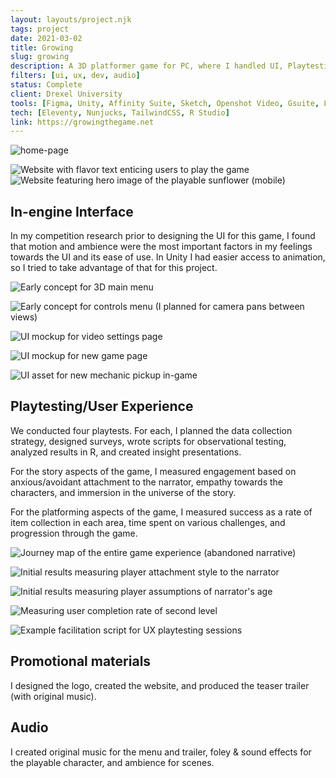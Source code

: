 ```yaml
---
layout: layouts/project.njk
tags: project
date: 2021-03-02
title: Growing
slug: growing
description: A 3D platformer game for PC, where I handled UI, Playtesting research & insights, Sound effects, and branding assets. Built in Unity. Senior Project.
filters: [ui, ux, dev, audio]
status: Complete
client: Drexel University
tools: [Figma, Unity, Affinity Suite, Sketch, Openshot Video, Gsuite, Logic Pro X]
tech: [Eleventy, Nunjucks, TailwindCSS, R Studio]
link: https://growingthegame.net
---
```


![home-page]({{site.projectImgURL}}/growing/laptop/home-page@2x.png)

<div class="flex justify-around flex-wrap">
    <img src="{{site.projectImgURL}}/growing/mobile/home-jump@2x.png" alt="Website with flavor text enticing users to play the game" class="m-4">
    <img src="{{site.projectImgURL}}/growing/mobile/home-hero@2x.png" alt="Website featuring hero image of the playable sunflower (mobile)" class="m-4">
</div>

<h2>In-engine Interface</h2>
<p>In my competition research prior to designing the UI for this game, I found that motion and ambience were the most important factors in my feelings towards the UI and its ease of use. In Unity I had easier access to animation, so I tried to take advantage of that for this project.</p>

![Early concept for 3D main menu]({{site.projectImgURL}}/growing/laptop/ui-main-menu-concept@2x.png)

![Early concept for controls menu (I planned for camera pans between views)]({{site.projectImgURL}}/growing/laptop/ui-controls-concept@2x.png)

![UI mockup for video settings page]({{site.projectImgURL}}/growing/laptop/ui-settings-video@2x.png)

![UI mockup for new game page]({{site.projectImgURL}}/growing/laptop/ui-new-game@2x.png)

![UI asset for new mechanic pickup in-game]({{site.projectImgURL}}/growing/laptop/ui-vine-swing@2x.png)

<h2>Playtesting/User Experience</h2>
<p>We conducted four playtests. For each, I planned the data collection strategy, designed surveys, wrote scripts for observational testing, analyzed results in R, and created insight presentations.</p>
<p>For the story aspects of the game, I measured engagement based on anxious/avoidant attachment to the narrator, empathy towards the characters, and immersion in the universe of the story.</p>
<p>For the platforming aspects of the game, I measured success as a rate of item collection in each area, time spent on various challenges, and progression through the game.</p>

![Journey map of the entire game experience (abandoned narrative)]({{site.projectImgURL}}/growing/laptop/journey-map@2x.png)

![Initial results measuring player attachment style to the narrator]({{site.projectImgURL}}/growing/laptop/presentation-attachment@2x.png)

![Initial results measuring player assumptions of narrator's age]({{site.projectImgURL}}/growing/laptop/presentation-narrator-age@2x.png)

![Measuring user completion rate of second level]({{site.projectImgURL}}/growing/laptop/presentation-completion-rate@2x.png)

![Example facilitation script for UX playtesting sessions]({{site.projectImgURL}}/growing/laptop/research-script@2x.png)

<h2>Promotional materials</h2>
<p>I designed the logo, created the website, and produced the teaser trailer (with original music).</p>

<h2>Audio</h2>
<p>I created original music for the menu and trailer, foley &amp; sound effects for the playable character, and ambience for scenes.</p>
